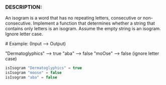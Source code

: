 ### DESCRIPTION:

An isogram is a word that has no repeating letters, consecutive or non-consecutive. Implement a function that determines whether a string that contains only letters is an isogram. Assume the empty string is an isogram. Ignore letter case.

# Example: (Input --> Output)

"Dermatoglyphics" --> true "aba" --> false "moOse" --> false (ignore letter case)

```js
isIsogram "Dermatoglyphics" = true
isIsogram "moose" = false
isIsogram "aba" = false
```